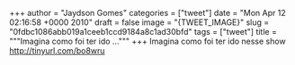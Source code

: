 
+++
author = "Jaydson Gomes"
categories = ["tweet"]
date = "Mon Apr 12 02:16:58 +0000 2010"
draft = false
image = "{TWEET_IMAGE}"
slug = "0fdbc1086abb019a1ceeb1ccd9184a8c1ad30bfd"
tags = ["tweet"]
title = """Imagina como foi ter ido ..."""
+++
Imagina como foi ter ido nesse show http://tinyurl.com/bo8wru
